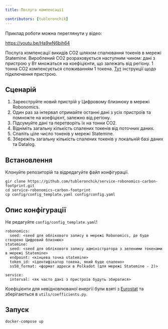 ```yaml
---
title: Послуга компенсації

contributors: [tubleronchik]
---
```


Приклад роботи можна переглянути у відео:

https://youtu.be/Ha9wN6bjh64

Послуга компенсації викидів CO2 шляхом спалювання токенів в мережі Statemine. Вироблений CO2 розраховується наступним чином: дані з пристрою у Вт множаться на коефіцієнти, що залежать від регіону. 1 тонна CO2 компенсується споживанням 1 токена. [Тут](/docs/carbon-footprint-sensor) інструкції щодо підключення пристрою.

## Сценарій

1. Зареєструйте новий пристрій у Цифровому близнюку в мережі Robonomics.
2. Один раз за інтервал отримайте останні дані з усіх пристроїв та помножте на коефіцієнт, залежно від регіону.
3. Підсумуйте дані та перетворіть їх на тонни CO2.
4. Відніміть загальну кількість спалених токенів від поточних даних.
5. Спаліть ціле число токенів у мережі Statemine.
6. Збережіть загальну кількість спалених токенів у локальній базі даних та Datalog.

## Встановлення

Клонуйте репозиторій та відредагуйте файл конфігурації.

```
gir clone https://github.com/tubleronchik/service-robonomics-carbon-footprint.git
cd service-robonomics-carbon-footprint
cp config/config_template.yaml config/config.yaml 
```

## Опис конфігурації

Не редагуйте `config/config_template.yaml`!

```
robonomics:
  seed: <seed для облікового запису в мережі Robonomics, де буде створено Цифровий близнюк>
statemine:
  seed: <seed для облікового запису адміністратора з зеленими токенами в мережі Statemine>
  endpoint: <кінцева точка statemine>
  token_id: <ідентифікатор токена, який буде спалено>
  ss58_format: <формат адреси в Polkadot (для мережі Statemine - 2)>

service:
  interval: <як часто дані з пристроїв будуть збиратися>
```

Коефіцієнти для невідновлюваної енергії були взяті з [Eurostat](https://ec.europa.eu/eurostat/statistics-explained/index.php?title=File:Renewable_energy_2020_infographic_18-01-2022.jpg) та зберігаються в `utils/coefficients.py`.

## Запуск

```
docker-compose up
```